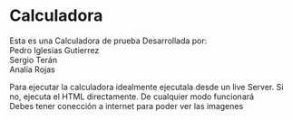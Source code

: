 # Calculadora
Esta es una Calculadora de prueba
Desarrollada por:
<br>
Pedro Iglesias Gutierrez
<br>
Sergio Terán
<br>
Analía Rojas
<br>

Para ejecutar la calculadora idealmente ejecutala desde un live Server. Si no, ejecuta el HTML directamente. De cualquier modo funcionará
<br>
Debes tener conección a internet para poder ver las imagenes